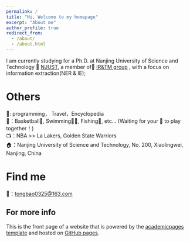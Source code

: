 ```yaml
---
permalink: /
title: "Hi, Welcome to my homepage"
excerpt: "About me"
author_profile: true
redirect_from: 
  - /about/
  - /about.html
---
```

 I am currently studying for a Ph.D. at Nanjing University of Science and Technology 🏢 [NJUST](https://www.njust.edu.cn/), a member of📖 [IR&TM group](https://chengzhizhang.github.io) , with a focus on information extraction(NER & IE);


Others
======
👋: programming， Travel，Encyclopedia<br />
💪：Basketball🏀,   Swimming🏊‍♂️,   Fishing🎣, etc... (Waiting for your 📲 to play together！)<br />
📺：NBA >> La Lakers,   Golden State Warriors<br />
🏠：Nanjing University of Science and Technology, No. 200, Xiaolingwei, Nanjing, China<br />

Find me
======
📧：[tongbao0325@163.com](tongbao0325@163.com)

For more info
------
This is the front page of a website that is powered by the [academicpages template](https://github.com/academicpages/academicpages.github.io) and hosted on  [GitHub pages](https://pages.github.com).

